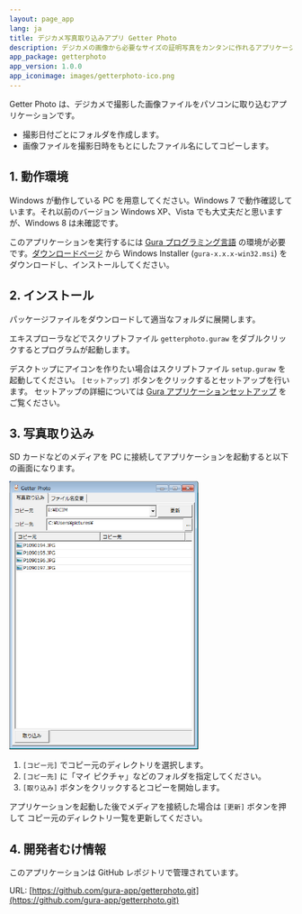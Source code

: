 ```yaml
---
layout: page_app
lang: ja
title: デジカメ写真取り込みアプリ Getter Photo
description: デジカメの画像から必要なサイズの証明写真をカンタンに作れるアプリケーション
app_package: getterphoto
app_version: 1.0.0
app_iconimage: images/getterphoto-ico.png
---
```


Getter Photo は、デジカメで撮影した画像ファイルをパソコンに取り込むアプリケーションです。

* 撮影日付ごとにフォルダを作成します。
* 画像ファイルを撮影日時をもとにしたファイル名にしてコピーします。


## 1. 動作環境

Windows が動作している PC を用意してください。Windows 7 で動作確認しています。それ以前のバージョン Windows XP、Vista でも大丈夫だと思いますが、Windows 8 は未確認です。

このアプリケーションを実行するには [Gura プログラミング言語](http://www.gura-lang.org/)
の環境が必要です。[ダウンロードページ](http://www.gura-lang.org/Download.html) から
Windows Installer (`gura-x.x.x-win32.msi`) をダウンロードし、インストールしてください。


## 2. インストール

パッケージファイルをダウンロードして適当なフォルダに展開します。

エキスプローラなどでスクリプトファイル `getterphoto.guraw` をダブルクリックするとプログラムが起動します。

デスクトップにアイコンを作りたい場合はスクリプトファイル `setup.guraw` を起動してください。
`[セットアップ]` ボタンをクリックするとセットアップを行います。
セットアップの詳細については [Gura アプリケーションセットアップ](../setup/) をご覧ください。


## 3. 写真取り込み

SD カードなどのメディアを PC に接続してアプリケーションを起動すると以下の画面になります。

![main](images/main-shrink.png)

1. `[コピー元]` でコピー元のディレクトリを選択します。
2. `[コピー先]` に「マイ ピクチャ」などのフォルダを指定してください。
3. `[取り込み]` ボタンをクリックするとコピーを開始します。

アプリケーションを起動した後でメディアを接続した場合は `[更新]` ボタンを押して
コピー元のディレクトリ一覧を更新してください。


## 4. 開発者むけ情報

このアプリケーションは GitHub レポジトリで管理されています。

URL: [https://github.com/gura-app/getterphoto.git](https://github.com/gura-app/getterphoto.git)
